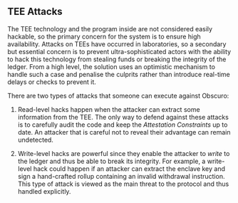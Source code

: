 ## TEE Attacks
The TEE technology and the program inside are not considered easily hackable, so the primary concern for the system is to ensure high availability.
Attacks on TEEs have occurred in laboratories, so a secondary but essential concern is to prevent ultra-sophisticated actors with the ability to hack this technology from stealing funds or breaking the integrity of the ledger.
From a high level, the solution uses an optimistic mechanism to handle such a case and penalise the culprits rather than introduce real-time delays or checks to prevent it.

There are two types of attacks that someone can execute against Obscuro:

1. Read-level hacks happen when the attacker can extract some information from the TEE. The only way to defend against these attacks is to carefully audit the code and keep the _Attestation Constraints_ up to date. An attacker that is careful not to reveal their advantage can remain undetected.

2. Write-level hacks are powerful since they enable the attacker to _write_ to the ledger and thus be able to break its integrity. For example, a write-level hack could happen if an attacker can extract the enclave key and sign a hand-crafted rollup containing an invalid withdrawal instruction. This type of attack is viewed as the main threat to the protocol and thus handled explicitly.
